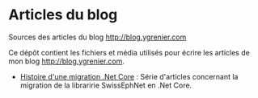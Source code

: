 # Articles du blog

Sources des articles du blog http://blog.ygrenier.com

Ce dépôt contient les fichiers et média utilisés pour écrire les articles de mon blog http://blog.ygrenier.com.

- [Histoire d'une migration .Net Core](histoire-migration-dotnet-core/index.md) : Série d'articles concernant la migration de la libraririe SwissEphNet en .Net Core.